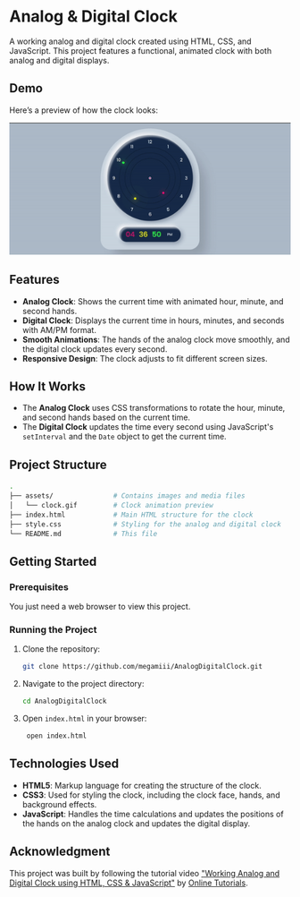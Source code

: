 # Analog & Digital Clock

A working analog and digital clock created using HTML, CSS, and JavaScript. This project features a functional, animated clock with both analog and digital displays.

## Demo

Here’s a preview of how the clock looks:

![Clock Preview](./assets/clock.gif)

## Features

- **Analog Clock**: Shows the current time with animated hour, minute, and second hands.
- **Digital Clock**: Displays the current time in hours, minutes, and seconds with AM/PM format.
- **Smooth Animations**: The hands of the analog clock move smoothly, and the digital clock updates every second.
- **Responsive Design**: The clock adjusts to fit different screen sizes.

## How It Works

- The **Analog Clock** uses CSS transformations to rotate the hour, minute, and second hands based on the current time.
- The **Digital Clock** updates the time every second using JavaScript's `setInterval` and the `Date` object to get the current time.

## Project Structure

```bash
.
├── assets/               # Contains images and media files
│   └── clock.gif         # Clock animation preview
├── index.html            # Main HTML structure for the clock
├── style.css             # Styling for the analog and digital clock
└── README.md             # This file
```

## Getting Started
### Prerequisites
You just need a web browser to view this project.

### Running the Project
1. Clone the repository:
    ```bash
    git clone https://github.com/megamiii/AnalogDigitalClock.git
    ```
2. Navigate to the project directory:
   ```bash
   cd AnalogDigitalClock
   ```
3. Open `index.html` in your browser:
   ```bash
    open index.html
   ```

## Technologies Used

- **HTML5**: Markup language for creating the structure of the clock.
- **CSS3**: Used for styling the clock, including the clock face, hands, and background effects.
- **JavaScript**: Handles the time calculations and updates the positions of the hands on the analog clock and updates the digital display.

## Acknowledgment

This project was built by following the tutorial video ["Working Analog and Digital Clock using HTML, CSS & JavaScript"](https://youtu.be/5NbczsfBe4I) by [Online Tutorials](https://www.youtube.com/@OnlineTutorialsYT).
